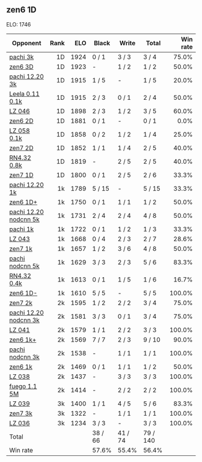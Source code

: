 ## zen6 1D ##

ELO: 1746

Opponent | Rank | ELO | Black | Write | Total | Win rate
---------|-----:|----:|-------|-------|-------|-------:
[pachi 3k](pachi%203k.md) | 1D | 1924 | 0 / 1 | 3 / 3 | 3 / 4 | 75.0%
[zen6 3D](zen6%203D.md) | 1D | 1923 | - | 1 / 2 | 1 / 2 | 50.0%
[pachi 12.20 3k](pachi%2012.20%203k.md) | 1D | 1915 | 1 / 5 | - | 1 / 5 | 20.0%
[Leela 0.11 0.1k](Leela%200.11%200.1k.md) | 1D | 1915 | 2 / 3 | 0 / 1 | 2 / 4 | 50.0%
[LZ 046](LZ%20046.md) | 1D | 1898 | 2 / 3 | 1 / 2 | 3 / 5 | 60.0%
[zen6 2D](zen6%202D.md) | 1D | 1881 | 0 / 1 | - | 0 / 1 | 0.0%
[LZ 058 0.1k](LZ%20058%200.1k.md) | 1D | 1858 | 0 / 2 | 1 / 2 | 1 / 4 | 25.0%
[zen7 2D](zen7%202D.md) | 1D | 1852 | 1 / 1 | 1 / 4 | 2 / 5 | 40.0%
[RN4.32 0.8k](RN4.32%200.8k.md) | 1D | 1819 | - | 2 / 5 | 2 / 5 | 40.0%
[zen7 1D](zen7%201D.md) | 1D | 1800 | 0 / 1 | 2 / 5 | 2 / 6 | 33.3%
[pachi 12.20 1k](pachi%2012.20%201k.md) | 1k | 1789 | 5 / 15 | - | 5 / 15 | 33.3%
[zen6 1D+](zen6%201D+.md) | 1k | 1750 | 0 / 1 | 1 / 1 | 1 / 2 | 50.0%
[pachi 12.20 nodcnn 5k](pachi%2012.20%20nodcnn%205k.md) | 1k | 1731 | 2 / 4 | 2 / 4 | 4 / 8 | 50.0%
[pachi 1k](pachi%201k.md) | 1k | 1722 | 0 / 1 | 1 / 2 | 1 / 3 | 33.3%
[LZ 043](LZ%20043.md) | 1k | 1668 | 0 / 4 | 2 / 3 | 2 / 7 | 28.6%
[zen7 1k](zen7%201k.md) | 1k | 1657 | 1 / 2 | 3 / 6 | 4 / 8 | 50.0%
[pachi nodcnn 5k](pachi%20nodcnn%205k.md) | 1k | 1629 | 3 / 3 | 2 / 3 | 5 / 6 | 83.3%
[RN4.32 0.4k](RN4.32%200.4k.md) | 1k | 1613 | 0 / 1 | 1 / 5 | 1 / 6 | 16.7%
[zen6 1D-](zen6%201D-.md) | 1k | 1610 | 5 / 5 | - | 5 / 5 | 100.0%
[zen7 2k](zen7%202k.md) | 2k | 1595 | 1 / 2 | 2 / 2 | 3 / 4 | 75.0%
[pachi 12.20 nodcnn 3k](pachi%2012.20%20nodcnn%203k.md) | 2k | 1581 | 3 / 3 | 0 / 1 | 3 / 4 | 75.0%
[LZ 041](LZ%20041.md) | 2k | 1579 | 1 / 1 | 2 / 2 | 3 / 3 | 100.0%
[zen6 1k+](zen6%201k+.md) | 2k | 1569 | 7 / 7 | 2 / 3 | 9 / 10 | 90.0%
[pachi nodcnn 3k](pachi%20nodcnn%203k.md) | 2k | 1538 | - | 1 / 1 | 1 / 1 | 100.0%
[zen6 1k](zen6%201k.md) | 2k | 1469 | 0 / 1 | 1 / 1 | 1 / 2 | 50.0%
[LZ 038](LZ%20038.md) | 2k | 1437 | - | 3 / 3 | 3 / 3 | 100.0%
[fuego 1.1 5M](fuego%201.1%205M.md) | 2k | 1414 | - | 2 / 2 | 2 / 2 | 100.0%
[LZ 039](LZ%20039.md) | 3k | 1400 | 1 / 1 | 4 / 5 | 5 / 6 | 83.3%
[zen7 3k](zen7%203k.md) | 3k | 1322 | - | 1 / 1 | 1 / 1 | 100.0%
[LZ 036](LZ%20036.md) | 3k | 1234 | 3 / 3 | - | 3 / 3 | 100.0%
Total | | | 38 / 66 | 41 / 74 | 79 / 140 | 
Win rate| | | 57.6% | 55.4% | 56.4% | 
